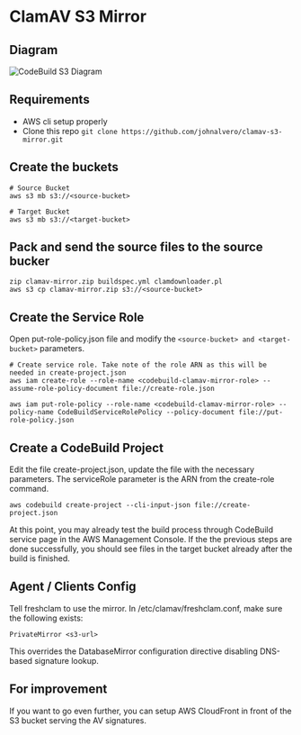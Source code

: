 # ClamAV S3 Mirror

## Diagram

![CodeBuild S3 Diagram](https://raw.githubusercontent.com/johnalvero/clamav-s3-mirror/master/diagram.jpeg)

## Requirements
  - AWS cli setup properly
  - Clone this repo `git clone https://github.com/johnalvero/clamav-s3-mirror.git`

## Create the buckets
```
# Source Bucket
aws s3 mb s3://<source-bucket>

# Target Bucket
aws s3 mb s3://<target-bucket>
```
## Pack and send the source files to the source bucker
```
zip clamav-mirror.zip buildspec.yml clamdownloader.pl
aws s3 cp clamav-mirror.zip s3://<source-bucket>
```
## Create the Service Role
Open put-role-policy.json file and modify the `<source-bucket> and <target-bucket>` parameters.
```
# Create service role. Take note of the role ARN as this will be needed in create-project.json
aws iam create-role --role-name <codebuild-clamav-mirror-role> --assume-role-policy-document file://create-role.json

aws iam put-role-policy --role-name <codebuild-clamav-mirror-role> --policy-name CodeBuildServiceRolePolicy --policy-document file://put-role-policy.json
```

## Create a CodeBuild Project
Edit the file create-project.json, update the file with the necessary parameters. The serviceRole parameter is the ARN from the create-role command.
```
aws codebuild create-project --cli-input-json file://create-project.json
```
At this point, you may already test the build process through CodeBuild service page in the AWS Management Console. If the the previous steps are done successfully, you should see files in the target bucket already after the build is finished.

## Agent / Clients Config
Tell freshclam to use the mirror. In /etc/clamav/freshclam.conf, make sure the following exists:
```
PrivateMirror <s3-url>
```
This overrides the DatabaseMirror configuration directive disabling DNS-based signature lookup.

## For improvement
If you want to go even further, you can setup AWS CloudFront in front of the S3 bucket serving the AV signatures.
